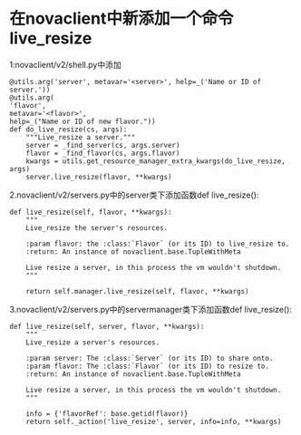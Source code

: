 在novaclient中新添加一个命令live_resize
========================

1:novaclient/v2/shell.py中添加

    @utils.arg('server', metavar='<server>', help=_('Name or ID of server.'))
    @utils.arg(
    'flavor',
    metavar='<flavor>',
    help=_("Name or ID of new flavor."))
    def do_live_resize(cs, args):
        """Live_resize a server."""
        server = _find_server(cs, args.server)
        flavor = _find_flavor(cs, args.flavor)
        kwargs = utils.get_resource_manager_extra_kwargs(do_live_resize, args)
        server.live_resize(flavor, **kwargs)

2.novaclient/v2/servers.py中的server类下添加函数def live_resize():

    def live_resize(self, flavor, **kwargs):
        """
        Live_resize the server's resources.

        :param flavor: the :class:`Flavor` (or its ID) to live_resize to.
        :return: An instance of novaclient.base.TupleWithMeta

        Live resize a server, in this process the vm wouldn't shutdown.
        """

        return self.manager.live_resize(self, flavor, **kwargs)

3.novaclient/v2/servers.py中的servermanager类下添加函数def live_resize():

    def live_resize(self, server, flavor, **kwargs):
        """
        Live_resize a server's resources.

        :param server: The :class:`Server` (or its ID) to share onto.
        :param flavor: The :class:`Flavor` (or its ID) to resize to.
        :return: An instance of novaclient.base.TupleWithMeta

        Live resize a server, in this process the vm wouldn't shutdown.
        """

        info = {'flavorRef': base.getid(flavor)}
        return self._action('live_resize', server, info=info, **kwargs)
